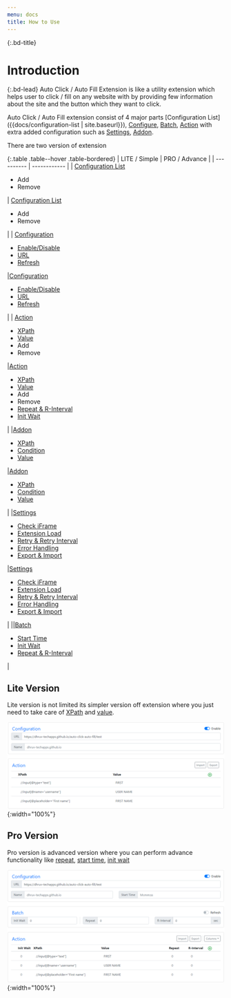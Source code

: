 ```yaml
---
menu: docs
title: How to Use
---
```

{:.bd-title}
# Introduction

{:.bd-lead}
Auto Click / Auto Fill Extension is like a utility extension which helps user to click / fill on any website with by providing few information about the site and the button which they want to click.

Auto Click / Auto Fill extension consist of 4 major parts [Configuration List]({{docs/configuration-list | site.baseurl}}), [Configure](configuration.md), [Batch](batch.md), [Action](action.md) with extra added configuration such as [Settings](settings), [Addon](addon). 

There are two version of extension

{:.table .table--hover .table-bordered}
| LITE / Simple | PRO / Advance |
| ---------- | ------------ |
| [Configuration List](configuration-list)<ul><li>Add</li><li>Remove</li></ul>| [Configuration List](configuration-list.md)<ul><li>Add</li><li>Remove</li></ul>|
| [Configuration](configuration.md)<ul><li>[Enable/Disable](configuration.md#enable--disable)</li><li>[URL](configuration/url.md)</li><li>[Refresh](configuration.md#refresh)</li></ul>|[Configuration](configuration.md)<ul><li>[Enable/Disable](configuration.md#enable--disable)</li><li>[URL](configuration/url.md)</li><li>[Refresh](configuration.md#refresh)</li></ul>|
| [Action](action.md)<ul><li>[XPath](xpath.md)</li><li>[Value](action.md#value)</li><li>Add</li><li>Remove</li></ul>|[Action](action.md)<ul><li>[XPath](xpath.md)</li><li>[Value](action.md#value)</li><li>Add</li><li>Remove</li><li>[Repeat & R-Interval](action.md/#repeat--repeat-interval)</li><li>[Init Wait](action.md/#repeat--repeat-interval)</li></ul>|
|[Addon](addon.md)<ul><li>[XPath](xpath.md)</li><li>[Condition](addon.md#condition)</li><li>[Value](addon.md#value)</li></ul>|[Addon](addon.md)<ul><li>[XPath](xpath.md)</li><li>[Condition](addon.md#condition)</li><li>[Value](addon.md#value)</li></ul>|
|[Settings](settings.md)<ul><li>[Check iFrame](settings.md#check-iframe)</li><li>[Extension Load](settings.md#extension-load)</li><li>[Retry & Retry Interval](settings.md#retry--retry-interval)</li><li>[Error Handling](settings.md#error-handling)</li><li>[Export & Import](settings.md#export--import)</li></ul>|[Settings](settings.md)<ul><li>[Check iFrame](settings.md#check-iframe)</li><li>[Extension Load](settings.md#extension-load)</li><li>[Retry & Retry Interval](settings.md#retry--retry-interval)</li><li>[Error Handling](settings.md#error-handling)</li><li>[Export & Import](settings.md#export--import)</li></ul>|
||[Batch](batch.md)<ul><li>[Start Time](batch.md#start-time)</li><li>[Init Wait](batch.md#init-wait)</li><li>[Repeat & R-Interval](batch.md#repeat--repeat-interval)</li></ul> |


## <span class="bd-content-title">Lite Version</span>
Lite version is not limited its simpler version off extension where you just need to take care of [XPath](xpath) and [value](value).

![LITE](/assets/img/lite.png){:width="100%"}

## <span class="bd-content-title">Pro Version</span>
Pro version is advanced version where you can perform advance functionality like [repeat](batch/#repeat--repeat-interval), [start time](batch/#start-time), [init wait](batch/#init-wait)

![PRO](/assets/img/pro.png){:width="100%"}